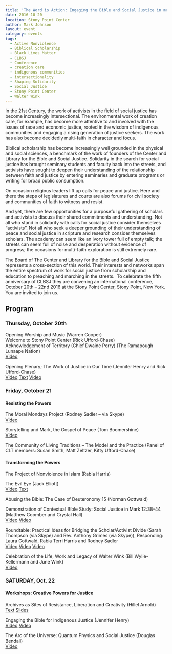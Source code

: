 ```yaml
---
title: 'The Word is Action: Engaging the Bible and Social Justice in memory of Walter Wink'
date: 2016-10-20
location: Stony Point Center
author: Mark Johnson
layout: event
category: events
tags:
  - Active Nonviolence
  - Biblical Scholarship
  - Black Lives Matter
  - CLBSJ
  - Conference
  - creation care
  - indigenous communities
  - intersectionality
  - Shaping Solidarity
  - Social Justice
  - Stony Point Center
  - Walter Wink
---
```

In the 21st Century, the work of activists in the field of social justice has become increasingly intersectional. The environmental work of creation care, for example, has become more attentive to and involved with the issues of race and economic justice, rooted in the wisdom of indigenous communities and engaging a rising generation of justice seekers. The work has also become decidedly multi-faith in character and focus.

Biblical scholarship has become increasingly well grounded in the physical and social sciences, a benchmark of the work of founders of the Center and Library for the Bible and Social Justice. Solidarity in the search for social justice has brought seminary students and faculty back into the streets, and activists have sought to deepen their understanding of the relationship between faith and justice by entering seminaries and graduate programs or writing for broad public consumption.

On occasion religious leaders lift up calls for peace and justice. Here and there the steps of legislatures and courts are also forums for civil society and communities of faith to witness and resist.

And yet, there are few opportunities for a purposeful gathering of scholars and activists to discuss their shared commitments and understanding. Not all who stand in solidarity with calls for social justice consider themselves “activists”. Not all who seek a deeper grounding of their understanding of peace and social justice in scripture and research consider themselves scholars. The academy can seem like an ivory tower full of empty talk; the streets can seem full of noise and desperation without evidence of progress; the occasions for multi-faith exploration is still extremely rare.

The Board of The Center and Library for the Bible and Social Justice represents a cross-section of this world. Their interests and networks span the entire spectrum of work for social justice from scholarship and education to preaching and marching in the streets.  To celebrate the fifth anniversary of CLBSJ they are convening an international conference, October 20th – 22nd 2016 at the Stony Point Center, Stony Point, New York.  You are invited to join us.

## Program

### Thursday, October 20th

Opening Worship and Music (Warren Cooper)  
Welcome to Stony Point Center (Rick Ufford-Chase)  
Acknowledgement of Territory (Chief Dwaine Perry) (The Ramapough Lunaape Nation)  
<a class="button tiny " href="https://www.youtube.com/watch?v=Psyzqq3Udio">Video</a>

Opening Plenary; The Work of Justice in Our Time (Jennifer Henry and Rick Ufford-Chase)  
<a class="button tiny" href="https://www.youtube.com/watch?v=RUgp1aN07bA">Video</a>
<a class="button tiny secondary" href="/assets/henry-plenary.pdf">Text</a>
<a class="button tiny" href="https://www.youtube.com/watch?v=0MXdmt0gtfo">Video</a>

### Friday, October 21

#### Resisting the Powers

The Moral Mondays Project (Rodney Sadler – via Skype)  
<a class="button tiny" href="https://www.youtube.com/watch?v=TQTz5n68Y98">Video</a>

Storytelling and Mark, the Gospel of Peace (Tom Boomershine)  
<a class="button tiny" href="https://www.youtube.com/watch?v=S0A9GukyN4o">Video</a>

The Community of Living Traditions – The Model and the Practice (Panel of CLT members: Susan Smith, Matt Zeltzer, Kitty Ufford-Chase)

#### Transforming the Powers

The Project of Nonviolence in Islam (Rabia Harris)

The Evil Eye (Jack Elliott)  
<a class="button tiny" href="https://youtu.be/gX5R-E7MsCU">Video</a>
<a class="button tiny secondary" href="/assets/elliott-evil-eye.pdf">Text</a>

Abusing the Bible: The Case of Deuteronomy 15 (Norman Gottwald)

Demonstration of Contextual Bible Study: Social Justice in Mark 12:38-44 (Matthew Coomber and Crystal Hall)  
<a class="button tiny" href="https://www.youtube.com/watch?v=hc5gRED9LVY">Video</a>
<a class="button tiny" href="https://youtu.be/K41WKSeA1EU">Video</a>

Roundtable: Practical Ideas for Bridging the Scholar/Activist Divide (Sarah Thompson (via Skype) and Rev. Anthony Grimes (via Skype)), Responding: Laura Gottwald, Rabia Terri Harris and Rodney Sadler  
<a class="button tiny" href="https://www.youtube.com/watch?v=OdHEXAxGoWY">Video</a>
<a class="button tiny" href="https://youtu.be/cnB4KL5L69M">Video</a>
<a class="button tiny" href="https://youtu.be./uYwnxlFXI7s">Video</a>

Celebration of the Life, Work and Legacy of Walter Wink (Bill Wylie-Kellermann and June Wink)  
<a class="button tiny" href="https://youtu.be/X11sQOgn70s">Video</a>

### SATURDAY, Oct. 22

#### Workshops: Creative Powers for Justice

Archives as Sites of Resistance, Liberation and Creativity (Hillel Arnold)  
<a class="button tiny secondary" href="http://hillelarnold.com/blog/2016/10/archives-as-sites-of-resistance-liberation-and-creativity/">Text</a>
<a class="button tiny secondary" href="http://hillelarnold.com/clbsj-archives/">Slides</a>

Engaging the Bible for Indigenous Justice (Jennifer Henry)  
<a class="button tiny " href="https://www.youtube.com/watch?v=4GWLqzLUrDM">Video</a>
<a class="button tiny " href="https://www.youtube.com/watch?v=Dnlhb4bcon4">Video</a>

The Arc of the Universe: Quantum Physics and Social Justice (Douglas Bendall)  
<a class="button tiny " href="https://www.youtube.com/watch?v=E6gHlJDksc8">Video</a>
